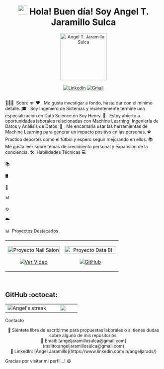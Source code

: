 <div align="center">
   <h1> <img src="https://media.giphy.com/media/hvRJCLFzcasrR4ia7z/giphy.gif" width="30px"> Hola! Buen día! Soy Angel T. Jaramillo Sulca </h1>
</div>
<div align="center">
  <img src="https://drive.google.com/uc?export=view&id=1izrFk6qXRGcvpZk2eY3ON31UQuk5F9dp" alt="Angel T. Jaramillo Sulca" height="150">
</div>
<p align="center">
  <a href="https://www.linkedin.com/in/angeljarads/" target="blank"><img align="center" src="https://img.shields.io/badge/LinkedIn-0077B5?style=for-the-badge&logo=linkedin&logoColor=white" alt="LinkedIn"/></a>
  <a href="mailto:angeljaramillosulca@gmail.com" target="blank"><img align="center" src="https://img.shields.io/badge/Gmail-D14836?style=for-the-badge&logo=gmail&logoColor=white" alt="Gmail"  /></a>
</p>
<br>
👨🏻‍💻  Sobre mí
❤️   Me gusta investigar a fondo, hasta dar con el mínimo detalle.
🎓   Soy Ingeniero de Sistemas y recientemente terminé una especialización en Data Science en Soy Henry.
💼   Estoy abierto a oportunidades laborales relacionadas con Machine Learning, Ingeniería de Datos y Análisis de Datos.
🌱   Me encantaría usar las herramientas de Machine Learning para generar un impacto positivo en las personas.
⚽   Practico deportes como el fútbol y espero seguir mejorando en ellos.
📚   Me gusta leer sobre temas de crecimiento personal y expansión de la conciencia.
🛠  Habilidades Técnicas
💻  















📚  









🛢  




🔧  





📊  


⚙️  









☁️  



📊  Proyectos Destacados
<table align="center">
<tr>
  <td width="50%" align="center">
    <p align="center">
     <a href="https://drive.google.com/file/d/1qfldrAgpTUg0_Ot1_w4bBQk1AkvObFYy/view" title="Proyecto Nail Salon">
        <img align="center" width="100%" src="https://via.placeholder.com/250x150.png?text=Proyecto+Nail+Salon" alt="Proyecto Nail Salon"/></a>
      </p>
    <p align="center">
        <a href="https://drive.google.com/file/d/1qfldrAgpTUg0_Ot1_w4bBQk1AkvObFYy/view" target="blank"><img align="center" src="https://img.shields.io/badge/Ver%20Video-FF0000?style=for-the-badge&logo=youtube&logoColor=white" alt="Ver Video"  /></a>
    </p>       
</td>
  <td width="50%" align="center">
    <p align="center">
     <a href="https://github.com/AlejandroAsor/c18-66-ft-data-bi" title="Proyecto Data BI">
        <img align="center" width="100%" src="https://via.placeholder.com/250x150.png?text=Proyecto+Data+BI" alt="Proyecto Data BI"/></a>
      </p>
    <p align="center">
        <a href="https://github.com/AlejandroAsor/c18-66-ft-data-bi" target="blank"><img align="center" src="https://img.shields.io/badge/GitHub-100000?style=for-the-badge&logo=github&logoColor=white" alt="GitHub" /></a>
    </p>       
</td>
</tr>
</table>
<br>
<h2>GitHub :octocat:</h2>
<p align="center">
<table align="center">
<tr border="none">
<td width="60%" align="center">
  <img title="🔥 Get streak stats for your profile at git.io/streak-stats" alt="Angel's streak" src="https://github-readme-streak-stats.herokuapp.com/?user=angeljarads&theme=dark&hide_border=false" /> 
</td>
<td width="40%" align="center">
  <img align="center" src="https://github-readme-stats.anuraghazra1.vercel.app/api/top-langs/?username=angeljarads&theme=dark&hide_border=false&no-bg=true&no-frame=true&langs_count=10"/>
  </td>
</tr>
</table>
</p>
Contacto
<p align="center">
  💬 Siéntete libre de escribirme para propuestas laborales o si tienes dudas sobre alguno de mis repositorios.<br>
  📧 Email: [angeljaramillosulca@gmail.com](mailto:angeljaramillosulca@gmail.com)<br>
  💼 LinkedIn: [Ángel Jaramillo](https://www.linkedin.com/in/angeljarads/)
</p>
Gracias por visitar mi perfil...! 😃

